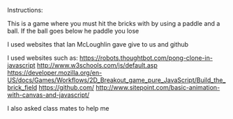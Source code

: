 Instructions:

This is a game where you must hit the bricks with by using a paddle and a ball. If the ball goes below he paddle you lose

I used websites that Ian McLoughlin gave give to us and github

I used websites such as:
https://robots.thoughtbot.com/pong-clone-in-javascript
http://www.w3schools.com/js/default.asp
https://developer.mozilla.org/en-US/docs/Games/Workflows/2D_Breakout_game_pure_JavaScript/Build_the_brick_field
https://github.com/
http://www.sitepoint.com/basic-animation-with-canvas-and-javascript/

I also asked class mates to help me
